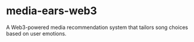 # media-ears-web3
A Web3-powered media recommendation system that tailors song choices based on user emotions.

